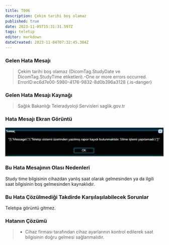 ```yaml
---
title: T006
description: Çekim tarihi boş olamaz
published: true
date: 2023-11-05T15:31:31.597Z
tags: teletıp
editor: markdown
dateCreated: 2023-11-04T07:32:45.304Z
---
```


### Gelen Hata Mesajı 

> Çekim tarihi boş olamaz (DicomTag.StudyDate ve DicomTag.StudyTime etiketleri).-One or more errors occurred. ErrorID:ec6d7e00-5980-4176-9832-8d0b396a3128
{.is-danger}

### Gelen Hata Mesajı Kaynağı
> Sağlık Bakanlığı Teleradyoloji Servisleri  saglik.gov.tr 
### Hata Mesajı Ekran Görüntü

![t002.png](/hatagoruntu/t002.png)

### Bu Hata Mesajının Olası Nedenleri 

Study time bilgisinin cihazdan yanlış saat olarak gelmesinden ya da ilgili saat bilgisinin boş gelmesinden kaynaklıdır.

### Bu Hata Çözülmediği Takdirde Karşılaşılabilecek Sorunlar

Teletıpa görüntü gitmez.

### Hatanın Çözümü

> - Cihaz firması tarafından cihaz ayarlarının kontrol edilerek saat bilgisinin doğru gelmesi sağlanmalıdır.
